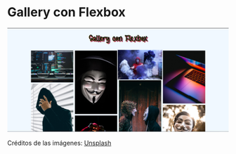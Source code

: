 # Gallery con Flexbox

![Imagen final](final.png "Imagen final")

Créditos de las imágenes: [Unsplash](https://unsplash.com/)
